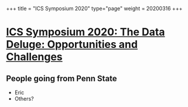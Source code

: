 +++
title = "ICS Symposium 2020"
type="page"
weight = 20200316
+++

# [ICS Symposium 2020:  The Data Deluge: Opportunities and Challenges](https://ics.psu.edu/news-events/events/icds-symposium-2020/)

## People going from Penn State
- Eric
- Others?
